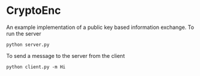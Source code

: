 CryptoEnc
=========

An example implementation of a public key based information exchange.
To run the server
```shell
python server.py
```
To send a message to the server from the client
```shell
python client.py -m Hi
```
